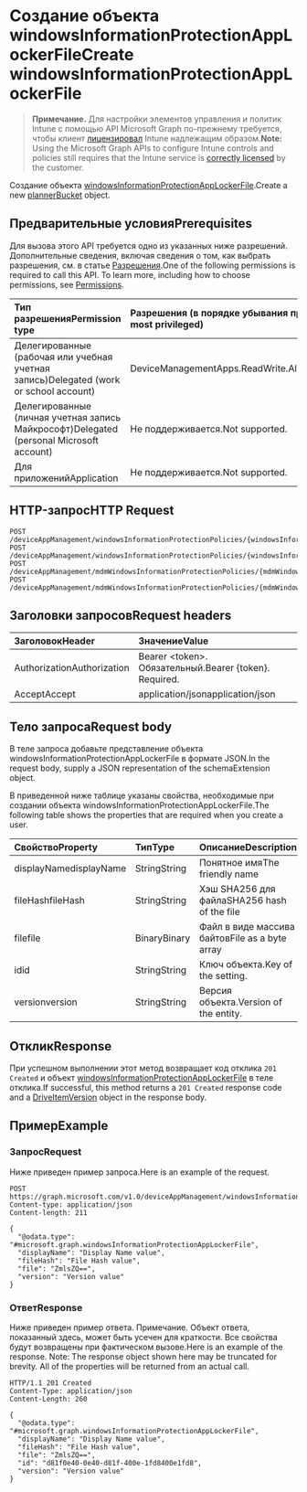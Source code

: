 # <a name="create-windowsinformationprotectionapplockerfile"></a><span data-ttu-id="79873-101">Создание объекта windowsInformationProtectionAppLockerFile</span><span class="sxs-lookup"><span data-stu-id="79873-101">Create windowsInformationProtectionAppLockerFile</span></span>

> <span data-ttu-id="79873-102">**Примечание.** Для настройки элементов управления и политик Intune с помощью API Microsoft Graph по-прежнему требуется, чтобы клиент [лицензировал](https://go.microsoft.com/fwlink/?linkid=839381) Intune надлежащим образом.</span><span class="sxs-lookup"><span data-stu-id="79873-102">**Note:** Using the Microsoft Graph APIs to configure Intune controls and policies still requires that the Intune service is [correctly licensed](https://go.microsoft.com/fwlink/?linkid=839381) by the customer.</span></span>

<span data-ttu-id="79873-103">Создание объекта [windowsInformationProtectionAppLockerFile](../resources/intune_mam_windowsinformationprotectionapplockerfile.md).</span><span class="sxs-lookup"><span data-stu-id="79873-103">Create a new [plannerBucket](../resources/intune_mam_windowsinformationprotectionapplockerfile.md) object.</span></span>
## <a name="prerequisites"></a><span data-ttu-id="79873-104">Предварительные условия</span><span class="sxs-lookup"><span data-stu-id="79873-104">Prerequisites</span></span>
<span data-ttu-id="79873-p101">Для вызова этого API требуется одно из указанных ниже разрешений. Дополнительные сведения, включая сведения о том, как выбрать разрешения, см. в статье [Разрешения](../../../concepts/permissions_reference.md).</span><span class="sxs-lookup"><span data-stu-id="79873-p101">One of the following permissions is required to call this API. To learn more, including how to choose permissions, see [Permissions](../../../concepts/permissions_reference.md).</span></span>

|<span data-ttu-id="79873-107">Тип разрешения</span><span class="sxs-lookup"><span data-stu-id="79873-107">Permission type</span></span>|<span data-ttu-id="79873-108">Разрешения (в порядке убывания привилегий)</span><span class="sxs-lookup"><span data-stu-id="79873-108">Permissions (from least to most privileged)</span></span>|
|:---|:---|
|<span data-ttu-id="79873-109">Делегированные (рабочая или учебная учетная запись)</span><span class="sxs-lookup"><span data-stu-id="79873-109">Delegated (work or school account)</span></span>|<span data-ttu-id="79873-110">DeviceManagementApps.ReadWrite.All</span><span class="sxs-lookup"><span data-stu-id="79873-110">DeviceManagementApps.ReadWrite.All</span></span>|
|<span data-ttu-id="79873-111">Делегированные (личная учетная запись Майкрософт)</span><span class="sxs-lookup"><span data-stu-id="79873-111">Delegated (personal Microsoft account)</span></span>|<span data-ttu-id="79873-112">Не поддерживается.</span><span class="sxs-lookup"><span data-stu-id="79873-112">Not supported.</span></span>|
|<span data-ttu-id="79873-113">Для приложений</span><span class="sxs-lookup"><span data-stu-id="79873-113">Application</span></span>|<span data-ttu-id="79873-114">Не поддерживается.</span><span class="sxs-lookup"><span data-stu-id="79873-114">Not supported.</span></span>|

## <a name="http-request"></a><span data-ttu-id="79873-115">HTTP-запрос</span><span class="sxs-lookup"><span data-stu-id="79873-115">HTTP Request</span></span>
<!-- {
  "blockType": "ignored"
}
-->
``` http
POST /deviceAppManagement/windowsInformationProtectionPolicies/{windowsInformationProtectionPolicyId}/exemptAppLockerFiles
POST /deviceAppManagement/windowsInformationProtectionPolicies/{windowsInformationProtectionPolicyId}/protectedAppLockerFiles
POST /deviceAppManagement/mdmWindowsInformationProtectionPolicies/{mdmWindowsInformationProtectionPolicyId}/exemptAppLockerFiles
POST /deviceAppManagement/mdmWindowsInformationProtectionPolicies/{mdmWindowsInformationProtectionPolicyId}/protectedAppLockerFiles
```

## <a name="request-headers"></a><span data-ttu-id="79873-116">Заголовки запросов</span><span class="sxs-lookup"><span data-stu-id="79873-116">Request headers</span></span>
|<span data-ttu-id="79873-117">Заголовок</span><span class="sxs-lookup"><span data-stu-id="79873-117">Header</span></span>|<span data-ttu-id="79873-118">Значение</span><span class="sxs-lookup"><span data-stu-id="79873-118">Value</span></span>|
|:---|:---|
|<span data-ttu-id="79873-119">Authorization</span><span class="sxs-lookup"><span data-stu-id="79873-119">Authorization</span></span>|<span data-ttu-id="79873-120">Bearer &lt;token&gt;. Обязательный.</span><span class="sxs-lookup"><span data-stu-id="79873-120">Bearer {token}. Required.</span></span>|
|<span data-ttu-id="79873-121">Accept</span><span class="sxs-lookup"><span data-stu-id="79873-121">Accept</span></span>|<span data-ttu-id="79873-122">application/json</span><span class="sxs-lookup"><span data-stu-id="79873-122">application/json</span></span>|

## <a name="request-body"></a><span data-ttu-id="79873-123">Тело запроса</span><span class="sxs-lookup"><span data-stu-id="79873-123">Request body</span></span>
<span data-ttu-id="79873-124">В теле запроса добавьте представление объекта windowsInformationProtectionAppLockerFile в формате JSON.</span><span class="sxs-lookup"><span data-stu-id="79873-124">In the request body, supply a JSON representation of the schemaExtension object.</span></span>

<span data-ttu-id="79873-125">В приведенной ниже таблице указаны свойства, необходимые при создании объекта windowsInformationProtectionAppLockerFile.</span><span class="sxs-lookup"><span data-stu-id="79873-125">The following table shows the properties that are required when you create a user.</span></span>

|<span data-ttu-id="79873-126">Свойство</span><span class="sxs-lookup"><span data-stu-id="79873-126">Property</span></span>|<span data-ttu-id="79873-127">Тип</span><span class="sxs-lookup"><span data-stu-id="79873-127">Type</span></span>|<span data-ttu-id="79873-128">Описание</span><span class="sxs-lookup"><span data-stu-id="79873-128">Description</span></span>|
|:---|:---|:---|
|<span data-ttu-id="79873-129">displayName</span><span class="sxs-lookup"><span data-stu-id="79873-129">displayName</span></span>|<span data-ttu-id="79873-130">String</span><span class="sxs-lookup"><span data-stu-id="79873-130">String</span></span>|<span data-ttu-id="79873-131">Понятное имя</span><span class="sxs-lookup"><span data-stu-id="79873-131">The friendly name</span></span>|
|<span data-ttu-id="79873-132">fileHash</span><span class="sxs-lookup"><span data-stu-id="79873-132">fileHash</span></span>|<span data-ttu-id="79873-133">String</span><span class="sxs-lookup"><span data-stu-id="79873-133">String</span></span>|<span data-ttu-id="79873-134">Хэш SHA256 для файла</span><span class="sxs-lookup"><span data-stu-id="79873-134">SHA256 hash of the file</span></span>|
|<span data-ttu-id="79873-135">file</span><span class="sxs-lookup"><span data-stu-id="79873-135">file</span></span>|<span data-ttu-id="79873-136">Binary</span><span class="sxs-lookup"><span data-stu-id="79873-136">Binary</span></span>|<span data-ttu-id="79873-137">Файл в виде массива байтов</span><span class="sxs-lookup"><span data-stu-id="79873-137">File as a byte array</span></span>|
|<span data-ttu-id="79873-138">id</span><span class="sxs-lookup"><span data-stu-id="79873-138">id</span></span>|<span data-ttu-id="79873-139">String</span><span class="sxs-lookup"><span data-stu-id="79873-139">String</span></span>|<span data-ttu-id="79873-140">Ключ объекта.</span><span class="sxs-lookup"><span data-stu-id="79873-140">Key of the setting.</span></span>|
|<span data-ttu-id="79873-141">version</span><span class="sxs-lookup"><span data-stu-id="79873-141">version</span></span>|<span data-ttu-id="79873-142">String</span><span class="sxs-lookup"><span data-stu-id="79873-142">String</span></span>|<span data-ttu-id="79873-143">Версия объекта.</span><span class="sxs-lookup"><span data-stu-id="79873-143">Version of the entity.</span></span>|



## <a name="response"></a><span data-ttu-id="79873-144">Отклик</span><span class="sxs-lookup"><span data-stu-id="79873-144">Response</span></span>
<span data-ttu-id="79873-145">При успешном выполнении этот метод возвращает код отклика `201 Created` и объект [windowsInformationProtectionAppLockerFile](../resources/intune_mam_windowsinformationprotectionapplockerfile.md) в теле отклика.</span><span class="sxs-lookup"><span data-stu-id="79873-145">If successful, this method returns a `201 Created` response code and a [DriveItemVersion](../resources/intune_mam_windowsinformationprotectionapplockerfile.md) object in the response body.</span></span>

## <a name="example"></a><span data-ttu-id="79873-146">Пример</span><span class="sxs-lookup"><span data-stu-id="79873-146">Example</span></span>
### <a name="request"></a><span data-ttu-id="79873-147">Запрос</span><span class="sxs-lookup"><span data-stu-id="79873-147">Request</span></span>
<span data-ttu-id="79873-148">Ниже приведен пример запроса.</span><span class="sxs-lookup"><span data-stu-id="79873-148">Here is an example of the request.</span></span>
``` http
POST https://graph.microsoft.com/v1.0/deviceAppManagement/windowsInformationProtectionPolicies/{windowsInformationProtectionPolicyId}/exemptAppLockerFiles
Content-type: application/json
Content-length: 211

{
  "@odata.type": "#microsoft.graph.windowsInformationProtectionAppLockerFile",
  "displayName": "Display Name value",
  "fileHash": "File Hash value",
  "file": "ZmlsZQ==",
  "version": "Version value"
}
```

### <a name="response"></a><span data-ttu-id="79873-149">Ответ</span><span class="sxs-lookup"><span data-stu-id="79873-149">Response</span></span>
<span data-ttu-id="79873-p102">Ниже приведен пример ответа. Примечание. Объект ответа, показанный здесь, может быть усечен для краткости. Все свойства будут возвращены при фактическом вызове.</span><span class="sxs-lookup"><span data-stu-id="79873-p102">Here is an example of the response. Note: The response object shown here may be truncated for brevity. All of the properties will be returned from an actual call.</span></span>
``` http
HTTP/1.1 201 Created
Content-Type: application/json
Content-Length: 260

{
  "@odata.type": "#microsoft.graph.windowsInformationProtectionAppLockerFile",
  "displayName": "Display Name value",
  "fileHash": "File Hash value",
  "file": "ZmlsZQ==",
  "id": "d81f0e40-0e40-d81f-400e-1fd8400e1fd8",
  "version": "Version value"
}
```



